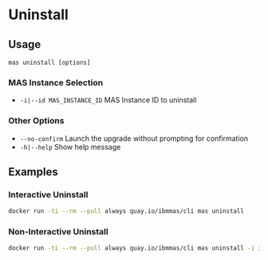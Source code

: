 Uninstall
===============================================================================

Usage
-------------------------------------------------------------------------------
`mas uninstall [options]`

### MAS Instance Selection
- `-i|--id MAS_INSTANCE_ID` MAS Instance ID to uninstall

### Other Options
- `--no-confirm` Launch the upgrade without prompting for confirmation
- `-h|--help` Show help message


Examples
-------------------------------------------------------------------------------
### Interactive Uninstall
```bash
docker run -ti --rm --pull always quay.io/ibmmas/cli mas uninstall
```

### Non-Interactive Uninstall
```bash
docker run -ti --rm --pull always quay.io/ibmmas/cli mas uninstall -i inst1 --no-confirm
```
